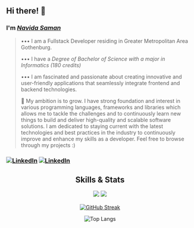 ## Hi there! 👋
### I'm [_Navida Saman_](https://navidasaman.github.io/navidasaman-web-portfolio/)

> ••• I am a Fullstack Developer residing in Greater Metropolitan Area Gothenburg.
> 
> ••• I have a _Degree of Bachelor of Science with a major in Informatics (180 credits)_
>
> ••• I am fascinated and passionate about creating innovative and user-friendly applications that seamlessly integrate frontend and backend technologies.
>
> 🦾 My ambition is to grow. I have strong foundation and interest in various programming languages, frameworks and libraries which allows me to tackle the challenges and to continuously learn new things to build and deliver high-quality and scalable software solutions. I am dedicated to staying current with the latest technologies and best practices in the industry to continuously improve and enhance my skills as a developer. Feel free to browse through my projects :)

### [<img alt="LinkedIn" src="https://img.shields.io/badge/LinkedIn-%230E76A8.svg?&style=for-the-badge&logo=LinkedIn&logoColor=white" />](https://linkedin.com/in/navidasaman) [<img alt="LinkedIn" src="https://img.shields.io/badge/🌐_Web_Portfolio-%230E76A8.svg?style=for-the-badge" />](https://navidasaman.github.io/navidasaman-web-portfolio) 


<div align="center">

## Skills & Stats

</div>

<div align="center">
    <img src="https://skillicons.dev/icons?i=html,css,java,react,typescript,javascript,mysql,vscode,github,tailwind,git" />
    <img src="https://skillicons.dev/icons?i=python,php,cpp,bootstrap,d3,androidstudio,jest,postman,pycharm,regex,sass," />
</div>
<br>
<div align="center">
<a href="https://git.io/streak-stats"><img src="https://streak-stats.demolab.com?user=navidasaman&theme=cobalt&card_width=610" alt="GitHub Streak" /></a>

![Top Langs](https://github-readme-stats.vercel.app/api/top-langs/?username=navidasaman&hide_progress=true&theme=github_dark&show_icons=true&card_width=610)
</div>
